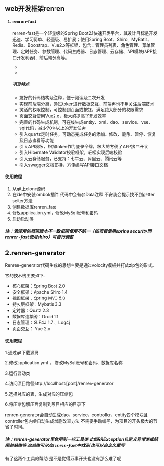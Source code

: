 ## web开发框架renren

1. #### renren-fast

   renren-fast是一个轻量级的Spring Boot2.1快速开发平台，其设计目标是开发迅速、学习简单、轻量级、易扩展；使用Spring Boot、Shiro、MyBatis、Redis、Bootstrap、Vue2.x等框架，包含：管理员列表、角色管理、菜单管理、定时任务、参数管理、代码生成器、日志管理、云存储、API模块(APP接口开发利器)、前后端分离等。

   - [renren-fast]: https://gitee.com/renrenio/renren-fast

   - [官方文档]: https://www.renren.io/guide

   ##### 项目特点

   - 友好的代码结构及注释，便于阅读及二次开发
   - 实现前后端分离，通过token进行数据交互，前端再也不用关注后端技术
   - 灵活的权限控制，可控制到页面或按钮，满足绝大部分的权限需求
   - 页面交互使用Vue2.x，极大的提高了开发效率
   - 完善的代码生成机制，可在线生成entity、xml、dao、service、vue、sql代码，减少70%以上的开发任务
   - 引入quartz定时任务，可动态完成任务的添加、修改、删除、暂停、恢复及日志查看等功能
   - 引入API模板，根据token作为登录令牌，极大的方便了APP接口开发
   - 引入Hibernate Validator校验框架，轻松实现后端校验
   - 引入云存储服务，已支持：七牛云、阿里云、腾讯云等
   - 引入swagger文档支持，方便编写API接口文档

#### 使用教程

1. 从git上clone源码
2. 在ide中安装lombok插件 代码中会有@Data注释 不安装会提示找不到getter setter方法
3. 创建数据库renren_fast
4. 修改application.yml，修改MySql账号和密码
5. 启动启动类

##### 注：若使用的框架版本不一致框架使用不统一（如项目使用spring security而renren-fast使用shiro）可自行调整

## 2.renren-generator

Renren-generator代码生成的思想主要是通过volocity模板并打成zip包的形式。

它的技术栈主要如下:

- 核心框架：Spring Boot 2.0
- 安全框架：Apache Shiro 1.4
- 视图框架：Spring MVC 5.0
- 持久层框架：Mybatis 3.3
- 定时器：Quatz 2.3
- 数据库连接池：Druid 1.1
- 日志管理：SLF4J 1.7 、Log4j
- 页面交互： Vue 2.x

#### 使用教程

[git地址]: https://gitee.com/mfj3657648/renren-generator

1.通过git下载源码

2.修改application.yml ， 修改MySql账号和密码、数据库名称

3.运行启动类

4.访问项目路径http://localhost:[port]/renren-generator

5.选择对应的表，生成对应的压缩包

6.将压缩包解压后复制到项目相应的目录下

renren-generator会自动生成dao，service，controller，entity四个模块且controller包内会自动生成增删改查方法 不需要手动编写，为项目的开头极大的节省了时间。

##### 注：renren-generator里会用到一些工具类 比如RRException自定义异常类或结果封装类等 这些类可以在renren-fast中找到 也可以自定义重写



有了这两个工具的帮助 是不是觉得万事开头也没有那么难了呢



##### 





